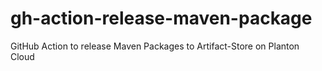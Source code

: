 # gh-action-release-maven-package

GitHub Action to release Maven Packages to Artifact-Store on Planton Cloud
